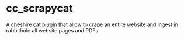# cc_scrapycat
A cheshire cat plugin that allow to crape an entire website and ingest in rabbithole all website pages and PDFs
